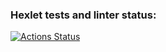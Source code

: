 ### Hexlet tests and linter status:
[![Actions Status](https://github.com/evadie/frontend-project-44/workflows/hexlet-check/badge.svg)](https://github.com/evadie/frontend-project-44/actions)